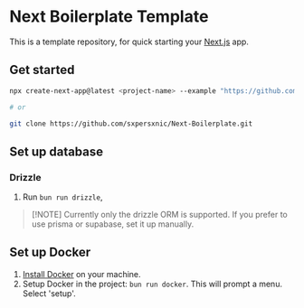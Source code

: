 # Next Boilerplate Template

This is a template repository, for quick starting your
[Next.js](https://nextjs.org) app.

## Get started

```sh
npx create-next-app@latest <project-name> --example "https://github.com/sxpersxnic/Next-Boilerplate"

# or

git clone https://github.com/sxpersxnic/Next-Boilerplate.git
```

## Set up database

### Drizzle

1. Run `bun run drizzle`,

> [!NOTE] Currently only the drizzle ORM is supported. If you prefer to use
> prisma or supabase, set it up manually.

## Set up Docker

1. [Install Docker](https://docs.docker.com/get-docker/) on your machine.
2. Setup Docker in the project: `bun run docker`. This will prompt a menu.
   Select 'setup'.
